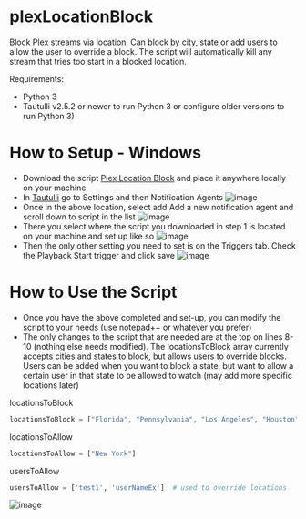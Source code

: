 # plexLocationBlock
 Block Plex streams via location. Can block by city, state or add users to allow the user to override a block.
 The script will automatically kill any stream that tries too start in a blocked location.

Requirements:
* Python 3
* Tautulli v2.5.2 or newer to run Python 3 or configure older versions to run Python 3)

# How to Setup - Windows
* Download the script [Plex Location Block](https://github.com/primetime43/plexLocationBlock/blob/master/plexLocationBlock.pyw) and place it anywhere locally on your machine
* In [Tautulli](https://github.com/Tautulli/Tautulli) go to Settings and then Notification Agents
![image](https://user-images.githubusercontent.com/12754111/174919786-16e09543-3d98-4d72-8762-2c0d1a430242.png)
* Once in the above location, select add Add a new notification agent and scroll down to script in the list
![image](https://user-images.githubusercontent.com/12754111/174920096-be992718-a58a-475c-b558-e1b749312e82.png)
* There you select where the script you downloaded in step 1 is located on your machine and set up like so
![image](https://user-images.githubusercontent.com/12754111/174920199-f9c011d1-e949-4945-89de-331a3f54d3fd.png)
* Then the only other setting you need to set is on the Triggers tab. Check the Playback Start trigger and click save
![image](https://user-images.githubusercontent.com/12754111/174920310-04d11896-e4ca-4dfe-b3b2-d70980a0c8be.png)

# How to Use the Script
* Once you have the above completed and set-up, you can modify the script to your needs (use notepad++ or whatever you prefer)
* The only changes to the script that are needed are at the top on lines 8-10 (nothing else needs modified). The locationsToBlock array currently accepts cities and states to block, but allows users to override blocks. Users can be added when you want to block a state, but want to allow a certain user in that state to be allowed to watch (may add more specific locations later)

locationsToBlock
```python
locationsToBlock = ["Florida", "Pennsylvania", "Los Angeles", "Houston"]
```
locationsToAllow
```python
locationsToAllow = ["New York"]
```
usersToAllow
```python
usersToAllow = ['test1', 'userNameEx']  # used to override locations
```
![image](https://user-images.githubusercontent.com/12754111/174920583-4ff3bb22-89b1-4b58-8173-defbabf4b6fd.png)
